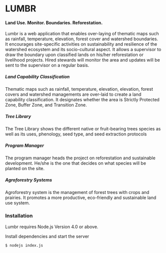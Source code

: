 # LUMBR 
#### Land Use. Monitor. Boundaries. Reforestation. 

Lumbr is a web application that enables over-laying of thematic maps such as rainfall, temperature, elevation, forest cover and watershed boundaries. It encourages site-specific activities on sustainability and resilience of the watershed ecosystem and its socio-cultural aspect. It allows a supervisor to draw the boundary upon classified lands on his/her reforestation or livelihood projects. Hired stewards will monitor the area and updates will be sent to the supervisor on a regular basis. 


##### Land Capability Classification
Thematic maps such as rainfall, temperature, elevation, elevation, forest covers and watershed managements are over-laid to create a land capability classification. It designates whether the area is Strictly Protected Zone, Buffer Zone, and Transition Zone.

##### Tree Library
The Tree Library shows the different native or fruit-bearing trees species as well as its uses, phenology, seed type, and seed extraction protocols

##### Program Manager
The program manager heads the project on reforestation and sustainable development. He/she is the one that decides on what species will be planted on the site.

##### Agroforestry Systems
Agroforestry system is the management of forest trees with crops and prairies. It promotes a more productive, eco-friendly and sustainable land use system.

### Installation
Lumbr requires Node.js Version 4.0 or above.

Install dependencies and start the server
```sh
$ nodejs index.js
```